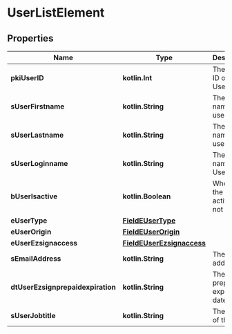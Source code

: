 
# UserListElement

## Properties
Name | Type | Description | Notes
------------ | ------------- | ------------- | -------------
**pkiUserID** | **kotlin.Int** | The unique ID of the User | 
**sUserFirstname** | **kotlin.String** | The first name of the user | 
**sUserLastname** | **kotlin.String** | The last name of the user | 
**sUserLoginname** | **kotlin.String** | The login name of the User. | 
**bUserIsactive** | **kotlin.Boolean** | Whether the User is active or not | 
**eUserType** | [**FieldEUserType**](FieldEUserType.md) |  | 
**eUserOrigin** | [**FieldEUserOrigin**](FieldEUserOrigin.md) |  | 
**eUserEzsignaccess** | [**FieldEUserEzsignaccess**](FieldEUserEzsignaccess.md) |  | 
**sEmailAddress** | **kotlin.String** | The email address. | 
**dtUserEzsignprepaidexpiration** | **kotlin.String** | The eZsign prepaid expiration date |  [optional]
**sUserJobtitle** | **kotlin.String** | The job title of the user |  [optional]



